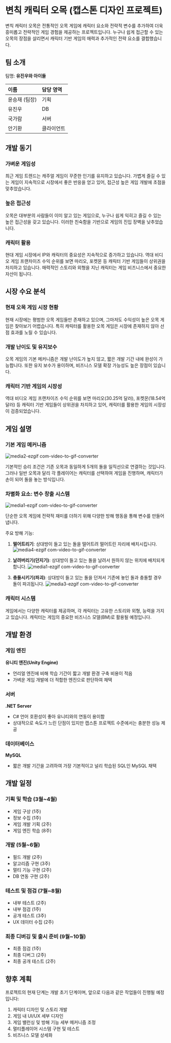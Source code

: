 # 변칙 캐릭터 오목 (캡스톤 디자인 프로젝트)

변칙 캐릭터 오목은 전통적인 오목 게임에 캐릭터 요소와 전략적 변수를 추가하여 더욱 흥미롭고 전략적인 게임 경험을 제공하는 프로젝트입니다. 누구나 쉽게 접근할 수 있는 오목의 장점을 살리면서 캐릭터 기반 게임의 매력과 추가적인 전략 요소를 결합했습니다.

## 팀 소개

팀명: **유진우와 아이들**


| 이름 | 담당 영역 |
| :-- | :-- |
| 윤승재 (팀장) | 기획 |
| 유진우 | DB |
| 국가람 | 서버 |
| 안기환 | 클라이언트 |

## 개발 동기

### 가벼운 게임성

최근 게임 트렌드는 캐주얼 게임이 꾸준한 인기를 유지하고 있습니다. 가볍게 즐길 수 있는 게임이 지속적으로 시장에서 좋은 반응을 얻고 있어, 접근성 높은 게임 개발에 초점을 맞추었습니다.
### 높은 접근성

오목은 대부분의 사람들이 이미 알고 있는 게임으로, 누구나 쉽게 익히고 즐길 수 있는 높은 접근성을 갖고 있습니다. 이러한 친숙함을 기반으로 게임의 진입 장벽을 낮추었습니다.

### 캐릭터 활용

현대 게임 시장에서 IP와 캐릭터의 중요성은 지속적으로 증가하고 있습니다. 역대 비디오 게임 프랜차이즈 수익 순위를 보면 마리오, 포켓몬 등 캐릭터 기반 게임들이 상위권을 차지하고 있습니다. 매력적인 스토리와 외형을 지닌 캐릭터는 게임 비즈니스에서 중요한 자산이 됩니다.

## 시장 수요 분석

### 현재 오목 게임 시장 현황

현재 시장에는 평범한 오목 게임들만 존재하고 있으며, 그마저도 수익성이 높은 오목 게임은 찾아보기 어렵습니다. 특히 캐릭터를 활용한 오목 게임은 시장에 존재하지 않아 선점 효과를 노릴 수 있습니다.

### 개발 난이도 및 유지보수

오목 게임의 기본 메커니즘은 개발 난이도가 높지 않고, 짧은 개발 기간 내에 완성이 가능합니다. 또한 유지 보수가 용이하며, 비즈니스 모델 확장 가능성도 높은 장점이 있습니다.
### 캐릭터 기반 게임의 시장성

역대 비디오 게임 프랜차이즈 수익 순위를 보면 마리오(30.25억 달러), 포켓몬(18.54억 달러) 등 캐릭터 기반 게임들이 상위권을 차지하고 있어, 캐릭터를 활용한 게임의 시장성이 검증되었습니다.

## 게임 설명

### 기본 게임 메커니즘



![media2-ezgif com-video-to-gif-converter](https://github.com/user-attachments/assets/7e674744-ce48-43c7-be7e-d180a3d055b9)






기본적인 승리 조건은 기존 오목과 동일하게 5개의 돌을 일직선으로 연결하는 것입니다. 그러나 일반 오목과 달리 각 플레이어는 캐릭터를 선택하여 게임을 진행하며, 캐릭터가 손이 되어 돌을 놓는 방식입니다.

### 차별화 요소: 변수 창출 시스템

![media1-ezgif com-video-to-gif-converter](https://github.com/user-attachments/assets/531beb01-71c5-46dc-9c25-676dfa76f445)


단순한 오목 게임에 전략적 재미를 더하기 위해 다양한 방해 행동을 통해 변수를 만들어냅니다.

주요 방해 기능:

1. **떨어트리기**: 상대방이 들고 있는 돌을 떨어트려 떨어트린 자리에 배치시킵니다.
  ![media4-ezgif com-video-to-gif-converter](https://github.com/user-attachments/assets/0eb795ed-d3a8-4463-97d0-c44020626e17)

3. **날려버리기(던지기)**: 상대방이 들고 있는 돌을 날려서 원하지 않는 위치에 배치되게 합니다.
   ![media1-ezgif com-video-to-gif-converter](https://github.com/user-attachments/assets/ce56d373-8e50-4254-9b91-f19ed946823f)

   
5. **충돌시키기(파괴)**: 상대방이 들고 있는 돌을 던져서 기존에 놓인 돌과 충돌할 경우 돌이 파괴됩니다.
   ![media3-ezgif com-video-to-gif-converter](https://github.com/user-attachments/assets/8bfe2870-b4bb-4cbe-96ff-7fdd05c4ad26)


### 캐릭터 시스템

게임에서는 다양한 캐릭터를 제공하며, 각 캐릭터는 고유한 스토리와 외형, 능력을 가지고 있습니다. 캐릭터는 게임의 중요한 비즈니스 모델(BM)로 활용될 예정입니다.

## 개발 환경

### 게임 엔진

**유니티 엔진(Unity Engine)**

- 언리얼 엔진에 비해 학습 기간이 짧고 개발 환경 구축 비용이 적음
- 가벼운 게임 개발에 더 적합한 엔진으로 판단하여 채택


### 서버

**.NET Server**

- C\# 언어 호환성이 좋아 유니티와의 연동이 용이함
- 상대적으로 속도가 느린 단점이 있지만 캡스톤 프로젝트 수준에서는 충분한 성능 제공


### 데이터베이스

**MySQL**

- 짧은 개발 기간을 고려하여 가장 기본적이고 널리 학습된 SQL인 MySQL 채택


## 개발 일정

### 기획 및 학습 (3월~4월)

- 게임 구상 (1주)
- 정보 수집 (1주)
- 게임 개발 기획 (2주)
- 게임 엔진 학습 (8주)


### 개발 (5월~6월)

- 필드 개발 (2주)
- 알고리즘 구현 (3주)
- 멀티 기능 구현 (2주)
- DB 연동 구현 (2주)


### 테스트 및 점검 (7월~8월)

- 내부 테스트 (2주)
- 내부 점검 (1주)
- 공개 테스트 (3주)
- UX 데이터 수집 (2주)


### 최종 디버깅 및 출시 준비 (9월~10월)

- 최종 점검 (1주)
- 최종 디버그 (2주)
- 최종 공개 테스트 (2주)


## 향후 계획

프로젝트의 현재 단계는 개발 초기 단계이며, 앞으로 다음과 같은 작업들이 진행될 예정입니다:

1. 캐릭터 디자인 및 스토리 개발
2. 게임 내 UI/UX 세부 디자인
3. 게임 밸런싱 및 방해 기능 세부 메커니즘 조정
4. 멀티플레이어 시스템 구현 및 테스트
5. 비즈니스 모델 상세화
